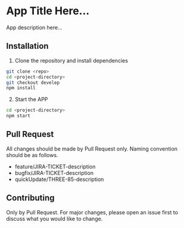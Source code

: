 # App Title Here...

App description here...

## Installation

1. Clone the repository and install dependencies

```bash
git clone <repo>
cd <project-directory>
git checkout develep
npm install
```

2. Start the APP

``` bash
cd <project-directory>
npm start
```
## Pull Request
All changes should be made by Pull Request only. Naming convention should be as follows.

- feature/JIRA-TICKET-description
- bugfix/JIRA-TICKET-description
- quickUpdate/THREE-85-description

## Contributing
Only by Pull Request. For major changes, please open an issue first to discuss what you would like to change.
